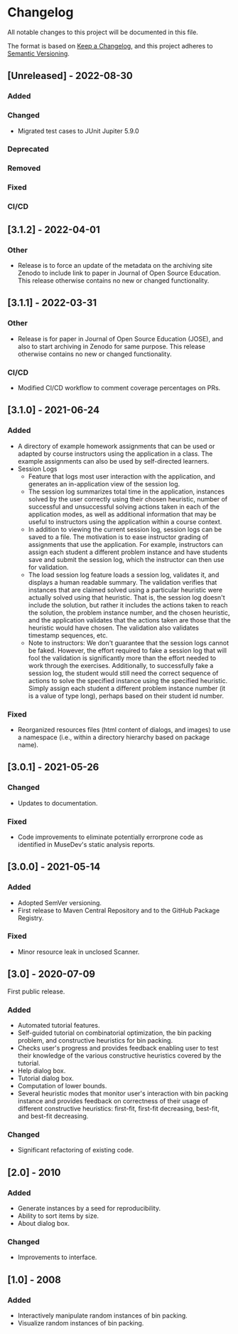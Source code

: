 # Changelog
All notable changes to this project will be documented in this file.

The format is based on [Keep a Changelog](https://keepachangelog.com/en/1.0.0/),
and this project adheres to [Semantic Versioning](https://semver.org/spec/v2.0.0.html).

## [Unreleased] - 2022-08-30

### Added
  
### Changed
* Migrated test cases to JUnit Jupiter 5.9.0

### Deprecated

### Removed

### Fixed

### CI/CD


## [3.1.2] - 2022-04-01

### Other
* Release is to force an update of the metadata on the archiving site Zenodo to 
  include link to paper in Journal of Open Source Education. This release otherwise 
  contains no new or changed functionality.


## [3.1.1] - 2022-03-31

### Other
* Release is for paper in Journal of Open Source Education (JOSE), and also
  to start archiving in Zenodo for same purpose. This release otherwise contains
  no new or changed functionality.

### CI/CD
* Modified CI/CD workflow to comment coverage percentages on PRs.


## [3.1.0] - 2021-06-24

### Added
* A directory of example homework assignments that can be used or adapted by
  course instructors using the application in a class. The example assignments
  can also be used by self-directed learners.
* Session Logs
  * Feature that logs most user interaction with the application, and
    generates an in-application view of the session log. 
  * The session log summarizes total time in the application, instances 
    solved by the user correctly using their chosen heuristic, number of 
    successful and unsuccessful solving actions taken in each of the 
    application modes, as well as additional information that may be useful 
    to instructors using the application within a course context.
  * In addition to viewing the current session log, session logs can be
    saved to a file. The motivation is to ease instructor grading of 
    assignments that use the application. For example, instructors can
    assign each student a different problem instance and have students save
    and submit the session log, which the instructor can then use for 
    validation.
  * The load session log feature loads a session log, validates it, and displays
    a human readable summary. The validation verifies that instances that are
    claimed solved using a particular heuristic were actually solved using that
    heuristic. That is, the session log doesn't include the solution, but rather
    it includes the actions taken to reach the solution, the problem instance
    number, and the chosen heuristic, and the application validates that the actions
    taken are those that the heuristic would have chosen. The validation also
    validates timestamp sequences, etc.
  * Note to instructors: We don't guarantee that the session logs cannot be
    faked. However, the effort required to fake a session log that will fool the
    validation is significantly more than the effort needed to work through the
    exercises. Additionally, to successfully fake a session log, the student would
    still need the correct sequence of actions to solve the specified instance
    using the specified heuristic. Simply assign each student a different
    problem instance number (it is a value of type long), perhaps based on their 
    student id number.

### Fixed
* Reorganized resources files (html content of dialogs, and images)
  to use a namespace (i.e., within a directory hierarchy based on package name).
  

## [3.0.1] - 2021-05-26

### Changed
* Updates to documentation.

### Fixed
* Code improvements to eliminate potentially errorprone 
  code as identified in MuseDev's static analysis reports.


## [3.0.0] - 2021-05-14

### Added
* Adopted SemVer versioning.
* First release to Maven Central Repository and to the GitHub Package Registry.

### Fixed
* Minor resource leak in unclosed Scanner.


## [3.0] - 2020-07-09

First public release.

### Added
* Automated tutorial features.
* Self-guided tutorial on combinatorial optimization, the bin 
  packing problem, and constructive heuristics for bin packing.
* Checks user's progress and provides feedback enabling user to test 
  their knowledge of the various constructive heuristics covered by 
  the tutorial.
* Help dialog box.
* Tutorial dialog box.
* Computation of lower bounds.
* Several heuristic modes that monitor user's interaction with
  bin packing instance and provides feedback on correctness of their
  usage of different constructive heuristics: first-fit, first-fit decreasing,
  best-fit, and best-fit decreasing.
  
### Changed
* Significant refactoring of existing code.


## [2.0] - 2010

### Added
* Generate instances by a seed for reproducibility.
* Ability to sort items by size.
* About dialog box.

### Changed
* Improvements to interface.


## [1.0] - 2008

### Added
* Interactively manipulate random instances of bin packing.
* Visualize random instances of bin packing.
